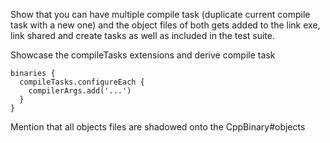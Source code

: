 

Show that you can have multiple compile task (duplicate current compile task with a new one) and the object files of both gets added
to the link exe, link shared and create tasks as well as included in the test suite.

Showcase the compileTasks extensions and derive compile task

```
binaries {
  compileTasks.configureEach {
	compilerArgs.add('...')
  }
}
```

Mention that all objects files are shadowed onto the CppBinary#objects
